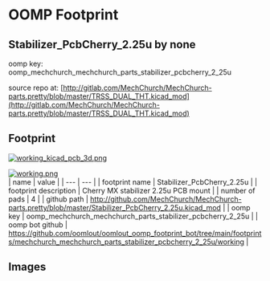 # OOMP Footprint  
## Stabilizer_PcbCherry_2.25u  by none  
  
oomp key: oomp_mechchurch_mechchurch_parts_stabilizer_pcbcherry_2_25u  
  
source repo at: [http://gitlab.com/MechChurch/MechChurch-parts.pretty/blob/master/TRSS_DUAL_THT.kicad_mod](http://gitlab.com/MechChurch/MechChurch-parts.pretty/blob/master/TRSS_DUAL_THT.kicad_mod)  
## Footprint  
  
[![working_kicad_pcb_3d.png](working_kicad_pcb_3d_600.png)](working_kicad_pcb_3d.png)  
  
[![working.png](working_600.png)](working.png)  
| name | value | 
| --- | --- | 
| footprint name | Stabilizer_PcbCherry_2.25u | 
| footprint description | Cherry MX stabilizer 2.25u PCB mount | 
| number of pads | 4 | 
| github path | http://github.com/MechChurch/MechChurch-parts.pretty/blob/master/Stabilizer_PcbCherry_2.25u.kicad_mod | 
| oomp key | oomp_mechchurch_mechchurch_parts_stabilizer_pcbcherry_2_25u | 
| oomp bot github | https://github.com/oomlout/oomlout_oomp_footprint_bot/tree/main/footprints/mechchurch_mechchurch_parts_stabilizer_pcbcherry_2_25u/working | 
## Images  
